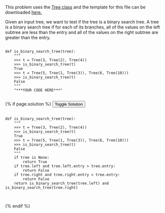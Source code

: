 <p>
  This problem uses the <a href="http://markmiyashita.com/cs61a/code/tree_recursion/tree.py">Tree class</a> and the template for this file can be downloaded <a href="http://markmiyashita.com/cs61a/code/tree_recursion/is_binary_search_tree.py">here.</a>
</p>

<p>
  Given an input tree, we want to test if the tree is a binary search tree. A tree is a binary search tree if for each of its branches, all of the values on the left subtree are less than the entry and all of the values on the right subtree are greater than the entry.
</p>

<pre>
  <code class="prettyprint">
def is_binary_search_tree(tree):
    """
    >>> t = Tree(3, Tree(2), Tree(4))
    >>> is_binary_search_tree(t)
    True
    >>> t = Tree(5, Tree(1, Tree(3)), Tree(6, Tree(10)))
    >>> is_binary_search_tree(t)
    False
    """
    "***YOUR CODE HERE***"
  </code>
</pre>

{% if page.solution %}
<button onclick="toggleSolution()">Toggle Solution</button>

<div class="solution">
  <pre>
    <code class="prettyprint">
def is_binary_search_tree(tree):
    """
    >>> t = Tree(3, Tree(2), Tree(4))
    >>> is_binary_search_tree(t)
    True
    >>> t = Tree(5, Tree(1, Tree(3)), Tree(6, Tree(10)))
    >>> is_binary_search_tree(t)
    False
    """
    if tree is None:
        return True
    if tree.left and tree.left.entry > tree.entry:
        return False
    if tree.right and tree.right.entry < tree.entry:
        return False
    return is_binary_search_tree(tree.left) and is_binary_search_tree(tree.right)
    </code>
  </pre>
  
  <p>
    
  </p>
</div>
{% endif %}
